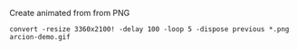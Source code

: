 
Create animated from from PNG

```
convert -resize 3360x2100! -delay 100 -loop 5 -dispose previous *.png arcion-demo.gif
```